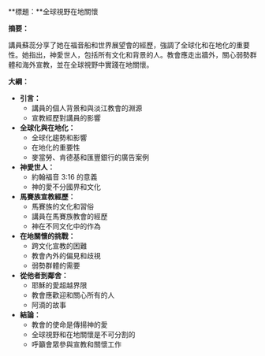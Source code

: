 **標題：**全球視野在地關懷

**摘要：**

講員蘇蕊分享了她在福音船和世界展望會的經歷，強調了全球化和在地化的重要性。她指出，神愛世人，包括所有文化和背景的人。教會應走出牆外，關心弱勢群體和海外宣教，並在全球視野中實踐在地關懷。

**大綱：**

* **引言：**
    * 講員的個人背景和與淡江教會的淵源
    * 宣教經歷對講員的影響
* **全球化與在地化：**
    * 全球化趨勢和影響
    * 在地化的重要性
    * 麥當勞、肯德基和匯豐銀行的廣告案例
* **神愛世人：**
    * 約翰福音 3:16 的意義
    * 神的愛不分國界和文化
* **馬賽族宣教經歷：**
    * 馬賽族的文化和習俗
    * 講員在馬賽族教會的經歷
    * 神在不同文化中的作為
* **在地關懷的挑戰：**
    * 跨文化宣教的困難
    * 教會內外的偏見和歧視
    * 弱勢群體的需要
* **從他者到鄰舍：**
    * 耶穌的愛超越界限
    * 教會應歡迎和關心所有的人
    * 阿滴的故事
* **結論：**
    * 教會的使命是傳揚神的愛
    * 全球視野和在地關懷是不可分割的
    * 呼籲會眾參與宣教和關懷工作